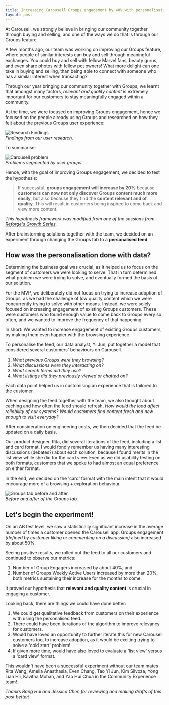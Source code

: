 ```yaml
---
title: Increasing Carousell Groups engagement by 40% with personalisation
layout: post
---
```


At Carousell, we strongly believe in bringing our community together through buying and selling, and one of the ways we do that is through our Groups feature.

A few months ago, our team was working on improving our Groups feature, where people of similar interests can buy and sell through meaningful exchanges. You could buy and sell with fellow Marvel fans, beauty gurus, and even share photos with fellow pet owners! What more delight can one take in buying and selling, than being able to connect with someone who has a similar interest when transacting?

Through our year bringing our community together with Groups, we learnt that amongst many factors, <i>relevant and quality content</i> is extremely important for our customers to stay meaningfully engaged within a community.

At the time, we were focused on improving Groups engagement, hence we focused on the people already using Groups and researched on how they felt about the previous Groups user experience:

![Research Findings](https://huiyichia.com/images/groups-problem1.png)
<br><i>Findings from our user research.</i>

To summarise:

![Carousell problem](https://huiyichia.com/images/group-problems.png)
<br><i>Problems segmented by user groups.</i>

Hence, with the goal of improving Groups engagement, we decided to test the hypothesis:

> If successful, <b>groups engagement will increase by 20%</b> because <b>customers can now not only discover Groups content much more easily</b>, but also because they find the <b>content relevant and of quality</b>. This will result in customers being inspired to come back and view more content.

<i>This hypothesis framework was modified from one of the sessions from <a href="https://www.reforge.com/growth-series">Reforge's Growth Series</a>. </i>

After brainstorming solutions together with the team, we decided on an experiment through changing the Groups tab to a <b>personalised feed</b>.

## How was the personalisation done with data?

Determining the business goal was crucial, as it helped us to focus on the segment of customers we were looking to serve. That in turn determined what problem we were trying to solve, and eventually formed  the basis of our solution.

For the MVP, we deliberately did not focus on trying to increase adoption of Groups, as we had the challenge of low quality content which we were concurrently trying to solve with other means. Instead, we were solely focused on increasing engagement of existing Groups customers. These were customers who found enough value to come back to Groups every so often, and we wanted to improve the frequency of that happening.

In short: We wanted to increase engagement of existing Groups customers, by making them even happier with the browsing experience.

To personalise the feed, our data analyst, Yi Jun, put together a model that considered several customers' behaviours on Carousell. 

1. <i>What previous Groups were they browsing? </i> 
2. <i>What discussions were they interacting on? </i>
3. <i>What search terms did they use? </i> 
4. <i>What listings did they previously viewed or chatted on?</i> 

Each data point helped us in customising an experience that is tailored to the customer.

When designing the feed together with the team, we also thought about caching and how often the feed should refresh. <i>How would the load affect reliability of our systems? Would customers find content fresh and new enough to visit everyday?</i>

After consideration on engineering costs, we then decided that the feed be updated on a daily basis.

Our product designer, Rita, did several iterations of the feed, including a list and card format. I would fondly remember us having many interesting discussions (debates?) about each solution, because I found merits in the list view while she did for the card view. Even as we did usability testing on both formats, customers that we spoke to had almost an equal preference on either format.

In the end, we decided on the 'card' format with the main intent that it would encourage more of a browsing + exploration behaviour.

![Groups tab before and after](https://huiyichia.com/images/groups-before1.png)
<br><i>Before and after of the Groups tab.</i>

## Let's begin the experiment!

On an AB test level, we saw a statistically significant increase in the average number of times a customer opened the Carousell app. Groups engagement <i>(defined by customer liking or commenting on a discussion)</i> also increased by about 50%.

Seeing positive results, we rolled out the feed to all our customers and continued to observe our metrics:

1. Number of Group Engagers increased by about 40%, and
2. Number of Groups Weekly Active Users increased by more than 20%, both metrics sustaining their increase for the months to come.

It proved our hypothesis that <b>relevant and quality content</b> is crucial in engaging a customer.

Looking back, there are things we could have done better: 
1. We could get qualitative feedback from customers on their experience with using the personalised feed. 
2. There could have been iterations of the algorithm to improve relevancy for customers. 
3. Would have loved an opportunity to further iterate this for new Carousell customers too, to increase adoption, as it would be exciting trying to solve a 'cold start' problem!
4. If given more time, would have also loved to evaluate a 'list view' versus a 'card view' format.

This wouldn't have been a successful experiment without our team mates Rita Wang, Amelia Anasthasia, Even Chang, Tao Yi Jun, Kim Silvoza, Yong Lian Hii, Kavitha Mohan, and Yao Hui Chua in the Community Experience team!

<i>Thanks Bang Hui and Jessica Chen for reviewing and making drafts of this post better!</i>